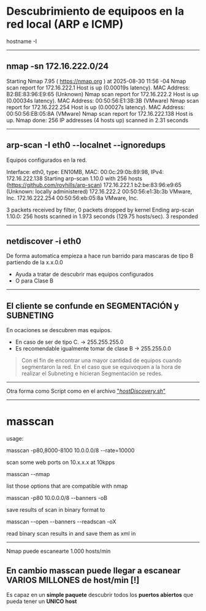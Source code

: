 # Descubrimiento de equipoos en la red local (ARP e ICMP)

hostname -I

---

## nmap -sn 172.16.222.0/24                             
Starting Nmap 7.95 ( https://nmap.org ) at 2025-08-30 11:56 -04
Nmap scan report for 172.16.222.1
Host is up (0.00019s latency).
MAC Address: B2:BE:83:96:E9:65 (Unknown)
Nmap scan report for 172.16.222.2
Host is up (0.00034s latency).
MAC Address: 00:50:56:E1:3B:3B (VMware)
Nmap scan report for 172.16.222.254
Host is up (0.00027s latency).
MAC Address: 00:50:56:EB:05:8A (VMware)
Nmap scan report for 172.16.222.138
Host is up.
Nmap done: 256 IP addresses (4 hosts up) scanned in 2.31 seconds

---

## arp-scan -I eth0 --localnet --ignoredups
Equipos configurados en la red.

Interface: eth0, type: EN10MB, MAC: 00:0c:29:0b:89:98, IPv4: 172.16.222.138
Starting arp-scan 1.10.0 with 256 hosts (https://github.com/royhills/arp-scan)
172.16.222.1	b2:be:83:96:e9:65	(Unknown: locally administered)
172.16.222.2	00:50:56:e1:3b:3b	VMware, Inc.
172.16.222.254	00:50:56:eb:05:8a	VMware, Inc.

3 packets received by filter, 0 packets dropped by kernel
Ending arp-scan 1.10.0: 256 hosts scanned in 1.973 seconds (129.75 hosts/sec). 3 responded

---

## netdiscover -i eth0
De forma automatica empieza a hace run barrido para mascaras de tipo B partiendo de la x.x.0.0
- Ayuda a tratar de descubrir mas equipos configurados
- O para Clase B

---

## El cliente se confunde en SEGMENTACIÓN y SUBNETING
En ocaciones se descubren mas equipos.
- En caso de ser de tipo C. -> 255.255.255.0
- Es recomendable igualmente tomar de clase B -> 255.255.0.0

> Con el fin de encontrar una mayor cantidad de equipos cuando segmentaron la red. 
> En el caso que se equivoquen a la hora de realizar el Subneting e hicieran Segmentación se redes.

---

Otra forma como Script como en el archivo ["_hostDiscovery.sh_"](hostDiscovery.sh)

---
# masscan   
usage:

masscan -p80,8000-8100 10.0.0.0/8 --rate=10000

 scan some web ports on 10.x.x.x at 10kpps

masscan --nmap

 list those options that are compatible with nmap

masscan -p80 10.0.0.0/8 --banners -oB <filename>

 save results of scan in binary format to <filename>

masscan --open --banners --readscan <filename> -oX <savefile>

 read binary scan results in <filename> and save them as xml in <savefile>

---

Nmap puede escanearte 1.000 hosts/min
## En cambio masscan puede llegar a escanear VARIOS MILLONES de host/min [!]
Es capaz en un __simple paquete__ descubrir todos los __puertos abiertos__ que pueda tener un __UNICO host__